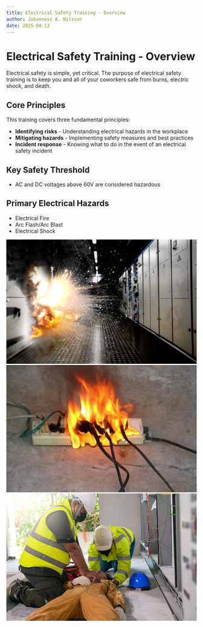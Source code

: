 ```yaml
---
title: Electrical Safety Training - Overview
author: Johanness A. Nilsson
date: 2025-08-13
---
```


# Electrical Safety Training - Overview

Electrical safety is simple, yet critical. The purpose of electrical safety
training is to keep you and all of your coworkers safe from burns, electric
shock, and death.

## Core Principles

This training covers three fundamental principles:

- **Identifying risks** - Understanding electrical hazards in the workplace
- **Mitigating hazards** - Implementing safety measures and best practices
- **Incident response** - Knowing what to do in the event of an electrical
  safety incident

## Key Safety Threshold

- AC and DC voltages above 60V are considered hazardous

## Primary Electrical Hazards

- Electrical Fire
- Arc Flash/Arc Blast
- Electrical Shock

![Electrical safety overview diagram 1](../media/electrical-safety-is-simple-yet-a-critical-0.png)
![Electrical safety overview diagram 2](../media/electrical-safety-is-simple-yet-a-critical-1.png)
![Electrical safety overview diagram 3](../media/electrical-safety-is-simple-yet-a-critical-2.png)
